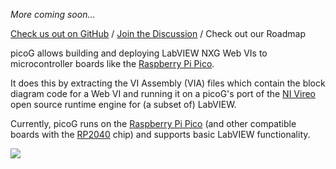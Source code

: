 _More coming soon..._ 

[Check us out on GitHub](https://github.com/PicoG/) / [Join the Discussion](https://github.com/PicoG/PicoG/discussions) / Check out our Roadmap

picoG allows building and deploying LabVIEW NXG Web VIs to microcontroller boards like the [Raspberry Pi Pico](https://www.raspberrypi.org/products/raspberry-pi-pico/).

It does this by extracting the VI Assembly (VIA) files which contain the block diagram code for a Web VI and running it on a picoG's port of the [NI Vireo](https://github.com/ni/VireoSDK) open source runtime engine for (a subset of) LabVIEW.

Currently, picoG runs on the [Raspberry Pi Pico](https://www.raspberrypi.org/products/raspberry-pi-pico/) (and other compatible boards with the [RP2040](https://www.raspberrypi.org/documentation/rp2040/getting-started/) chip) and supports basic LabVIEW functionality.

![](https://user-images.githubusercontent.com/381432/127722850-715e39de-9642-4bb7-ae5c-262b6610d3c8.gif)
